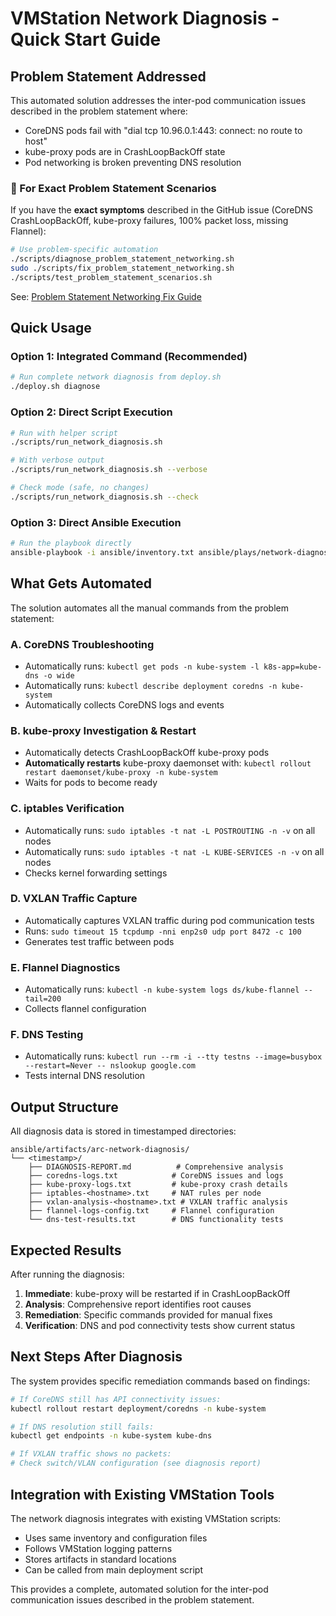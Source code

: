 # VMStation Network Diagnosis - Quick Start Guide

## Problem Statement Addressed

This automated solution addresses the inter-pod communication issues described in the problem statement where:
- CoreDNS pods fail with "dial tcp 10.96.0.1:443: connect: no route to host"
- kube-proxy pods are in CrashLoopBackOff state
- Pod networking is broken preventing DNS resolution

### 🚨 For Exact Problem Statement Scenarios

If you have the **exact symptoms** described in the GitHub issue (CoreDNS CrashLoopBackOff, kube-proxy failures, 100% packet loss, missing Flannel):

```bash
# Use problem-specific automation
./scripts/diagnose_problem_statement_networking.sh
sudo ./scripts/fix_problem_statement_networking.sh
./scripts/test_problem_statement_scenarios.sh
```

See: [Problem Statement Networking Fix Guide](docs/problem-statement-networking-fix.md)

## Quick Usage

### Option 1: Integrated Command (Recommended)
```bash
# Run complete network diagnosis from deploy.sh
./deploy.sh diagnose
```

### Option 2: Direct Script Execution
```bash
# Run with helper script
./scripts/run_network_diagnosis.sh

# With verbose output
./scripts/run_network_diagnosis.sh --verbose

# Check mode (safe, no changes)
./scripts/run_network_diagnosis.sh --check
```

### Option 3: Direct Ansible Execution
```bash
# Run the playbook directly
ansible-playbook -i ansible/inventory.txt ansible/plays/network-diagnosis.yaml
```

## What Gets Automated

The solution automates all the manual commands from the problem statement:

### A. CoreDNS Troubleshooting
- Automatically runs: `kubectl get pods -n kube-system -l k8s-app=kube-dns -o wide`
- Automatically runs: `kubectl describe deployment coredns -n kube-system`
- Automatically collects CoreDNS logs and events

### B. kube-proxy Investigation & Restart
- Automatically detects CrashLoopBackOff kube-proxy pods
- **Automatically restarts** kube-proxy daemonset with: `kubectl rollout restart daemonset/kube-proxy -n kube-system`
- Waits for pods to become ready

### C. iptables Verification
- Automatically runs: `sudo iptables -t nat -L POSTROUTING -n -v` on all nodes
- Automatically runs: `sudo iptables -t nat -L KUBE-SERVICES -n -v` on all nodes
- Checks kernel forwarding settings

### D. VXLAN Traffic Capture
- Automatically captures VXLAN traffic during pod communication tests
- Runs: `sudo timeout 15 tcpdump -nni enp2s0 udp port 8472 -c 100`
- Generates test traffic between pods

### E. Flannel Diagnostics
- Automatically runs: `kubectl -n kube-system logs ds/kube-flannel --tail=200`
- Collects flannel configuration

### F. DNS Testing
- Automatically runs: `kubectl run --rm -i --tty testns --image=busybox --restart=Never -- nslookup google.com`
- Tests internal DNS resolution

## Output Structure

All diagnosis data is stored in timestamped directories:

```
ansible/artifacts/arc-network-diagnosis/
└── <timestamp>/
    ├── DIAGNOSIS-REPORT.md          # Comprehensive analysis
    ├── coredns-logs.txt            # CoreDNS issues and logs
    ├── kube-proxy-logs.txt         # kube-proxy crash details
    ├── iptables-<hostname>.txt     # NAT rules per node
    ├── vxlan-analysis-<hostname>.txt # VXLAN traffic analysis
    ├── flannel-logs-config.txt     # Flannel configuration
    └── dns-test-results.txt        # DNS functionality tests
```

## Expected Results

After running the diagnosis:

1. **Immediate**: kube-proxy will be restarted if in CrashLoopBackOff
2. **Analysis**: Comprehensive report identifies root causes
3. **Remediation**: Specific commands provided for manual fixes
4. **Verification**: DNS and pod connectivity tests show current status

## Next Steps After Diagnosis

The system provides specific remediation commands based on findings:

```bash
# If CoreDNS still has API connectivity issues:
kubectl rollout restart deployment/coredns -n kube-system

# If DNS resolution still fails:
kubectl get endpoints -n kube-system kube-dns

# If VXLAN traffic shows no packets:
# Check switch/VLAN configuration (see diagnosis report)
```

## Integration with Existing VMStation Tools

The network diagnosis integrates with existing VMStation scripts:
- Uses same inventory and configuration files
- Follows VMStation logging patterns
- Stores artifacts in standard locations
- Can be called from main deployment script

This provides a complete, automated solution for the inter-pod communication issues described in the problem statement.